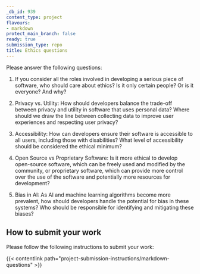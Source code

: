```yaml
---
_db_id: 939
content_type: project
flavours:
- markdown
protect_main_branch: false
ready: true
submission_type: repo
title: Ethics questions
---
```


Please answer the following questions:

1. If you consider all the roles involved in developing a serious piece of software, who should care about ethics? Is it only certain people? Or is it everyone? And why?

2. Privacy vs. Utility: How should developers balance the trade-off between privacy and utility in software that uses personal data? Where should we draw the line between collecting data to improve user experiences and respecting user privacy?

3. Accessibility: How can developers ensure their software is accessible to all users, including those with disabilities? What level of accessibility should be considered the ethical minimum?

4. Open Source vs Proprietary Software: Is it more ethical to develop open-source software, which can be freely used and modified by the community, or proprietary software, which can provide more control over the use of the software and potentially more resources for development?

5. Bias in AI: As AI and machine learning algorithms become more prevalent, how should developers handle the potential for bias in these systems? Who should be responsible for identifying and mitigating these biases?

## How to submit your work

Please follow the following instructions to submit your work:

{{< contentlink path="project-submission-instructions/markdown-questions" >}}